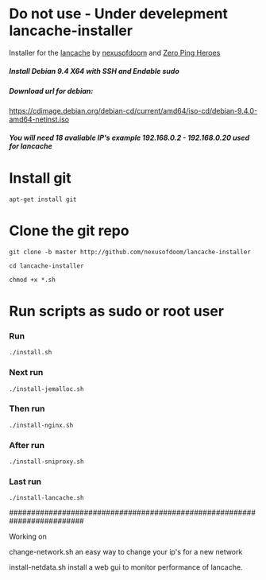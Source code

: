 # Do not use - Under develepment lancache-installer

Installer for the [lancache](https://github.com/zeropingheroes/lancache) by [nexusofdoom](https://github.com/nexusofdoom) and [Zero Ping Heroes](https://github.com/zeropingheroes)
 
 ##### Install Debian 9.4 X64 with SSH and Endable sudo
 
 ##### Download url for debian:
  https://cdimage.debian.org/debian-cd/current/amd64/iso-cd/debian-9.4.0-amd64-netinst.iso
 
 ##### You will need 18 avaliable IP's example 192.168.0.2 - 192.168.0.20 used for lancache
 
 # Install git 
 
`apt-get install git`

# Clone the git repo
 
 `git clone -b master http://github.com/nexusofdoom/lancache-installer`
 
 `cd lancache-installer`
 
 `chmod +x *.sh`

# Run scripts as sudo or root user

### Run 
 
 `./install.sh`
 
### Next run
 
 `./install-jemalloc.sh`

### Then run 
 
 `./install-nginx.sh`

### After run 
 
 `./install-sniproxy.sh`

### Last run 
 
 `./install-lancache.sh`
 
#########################################################################

Working on 

change-network.sh	 an easy way to change your ip's for a new network

install-netdata.sh install a web gui to monitor performance of lancache.
